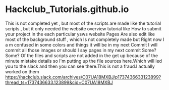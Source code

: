 # Hackclub_Tutorials.github.io
This is not completed yet , but most of the scripts are made like the tutorial scripts , but it only needed the website overview tutorial like How to submit your project in the each particular ysws website Pages Are also edit like most of the background stuff , which Is not completely made but Right now I a m confused in some colors and things it will be in my next Commit I will commit all those images or should I say pages in my next commit 
Some?Some?
Of the files and scripts are not added in the get up because of the minute mistake details so I'm putting up the file sources here.Which will led you to the slack and then you can see there.This is not a fraud.I actually worked on them
https://hackclub.slack.com/archives/C07UA18MXBJ/p1737436633123899?thread_ts=1737436633.123899&cid=C07UA18MXBJ
